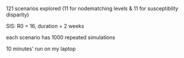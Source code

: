121 scenarios explored (11 for nodematching levels & 11 for susceptiblity disparity)

SIS: R0 = 16, duration = 2 weeks

each scenario has 1000 repeated simulations

10 minutes' run on my laptop

